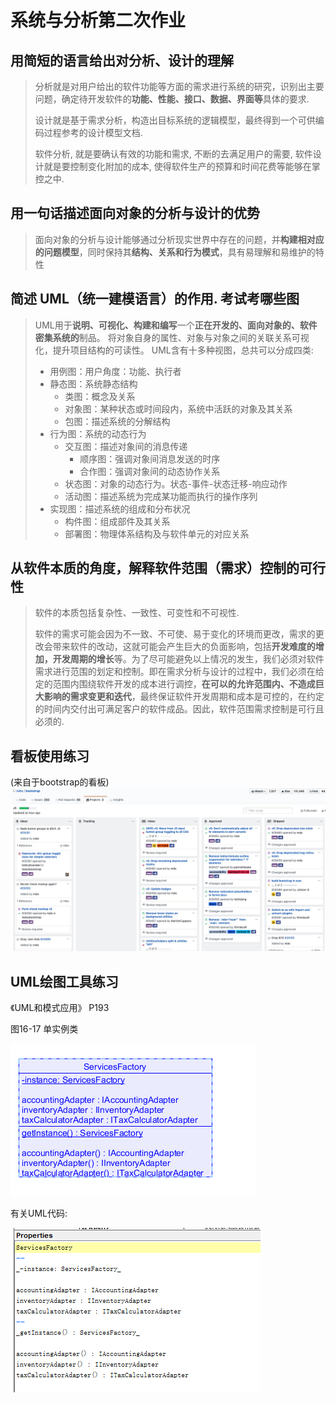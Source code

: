 # 系统与分析第二次作业


## 用简短的语言给出对分析、设计的理解
> 分析就是对用户给出的软件功能等方面的需求进行系统的研究，识别出主要问题，确定待开发软件的**功能、性能、接口、数据、界面等**具体的要求.
> 
> 设计就是基于需求分析，构造出目标系统的逻辑模型，最终得到一个可供编码过程参考的设计模型文档.
> 
> 软件分析, 就是要确认有效的功能和需求, 不断的去满足用户的需要, 软件设计就是要控制变化附加的成本, 使得软件生产的预算和时间花费等能够在掌控之中.

## 用一句话描述面向对象的分析与设计的优势
> 面向对象的分析与设计能够通过分析现实世界中存在的问题，并**构建相对应的问题模型**，同时保持其**结构、关系和行为模式**，具有易理解和易维护的特性

## 简述 UML（统一建模语言）的作用. 考试考哪些图
> UML用于**说明、可视化、构建和编写**一个**正在开发的、面向对象的、软件密集系统的**制品。 将对象自身的属性、对象与对象之间的关联关系可视化，提升项目结构的可读性。
> UML含有十多种视图，总共可以分成四类:
> * 用例图：用户角度：功能、执行者
> * 静态图：系统静态结构
>   * 类图：概念及关系
>   * 对象图：某种状态或时间段内，系统中活跃的对象及其关系
>   * 包图：描述系统的分解结构
> * 行为图：系统的动态行为
>   * 交互图：描述对象间的消息传递
>       * 顺序图：强调对象间消息发送的时序
>       * 合作图：强调对象间的动态协作关系
>   * 状态图：对象的动态行为。状态-事件-状态迁移-响应动作
>   * 活动图：描述系统为完成某功能而执行的操作序列
> * 实现图：描述系统的组成和分布状况
>   * 构件图：组成部件及其关系
>   * 部署图：物理体系结构及与软件单元的对应关系

## 从软件本质的角度，解释软件范围（需求）控制的可行性
> 软件的本质包括复杂性、一致性、可变性和不可视性.
> 
> 软件的需求可能会因为不一致、不可使、易于变化的环境而更改，需求的更改会带来软件的改动，这就可能会产生巨大的负面影响，包括**开发难度的增加，开发周期的增长**等。为了尽可能避免以上情况的发生，我们必须对软件需求进行范围的划定和控制。即在需求分析与设计的过程中，我们必须在给定的范围内围绕软件开发的成本进行调控，**在可以的允许范围内、不造成巨大影响的需求变更和迭代**，最终保证软件开发周期和成本是可控的，在约定的时间内交付出可满足客户的软件成品。因此，软件范围需求控制是可行且必须的. 

## 看板使用练习
(来自于bootstrap的看板)
![](media/15523790408003/15523813884003.jpg)

## UML绘图工具练习
《UML和模式应用》 P193

 图16-17 单实例类

![A8C4-JTOOIQ_V6VDI89N`I1](media/15523790408003/A8C4-JTOOIQ_V6VDI89N%60I1.png)

有关UML代码: 

![UML代码](media/15523790408003/UMLcode.png)